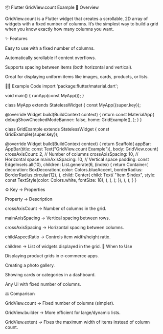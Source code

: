 📦 Flutter GridView.count Example
📖 Overview

GridView.count is a Flutter widget that creates a scrollable, 2D array of widgets with a fixed number of columns.
It’s the simplest way to build a grid when you know exactly how many columns you want.

✨ Features

Easy to use with a fixed number of columns.

Automatically scrollable if content overflows.

Supports spacing between items (both horizontal and vertical).

Great for displaying uniform items like images, cards, products, or lists.

🧑‍💻 Example Code
import 'package:flutter/material.dart';

void main() {
  runApp(const MyApp());
}

class MyApp extends StatelessWidget {
  const MyApp({super.key});

  @override
  Widget build(BuildContext context) {
    return const MaterialApp(
      debugShowCheckedModeBanner: false,
      home: GridExample(),
    );
  }
}

class GridExample extends StatelessWidget {
  const GridExample({super.key});

  @override
  Widget build(BuildContext context) {
    return Scaffold(
      appBar: AppBar(title: const Text("GridView.count Example")),
      body: GridView.count(
        crossAxisCount: 2, // Number of columns
        crossAxisSpacing: 10, // Horizontal space
        mainAxisSpacing: 10, // Vertical space
        padding: const EdgeInsets.all(10),
        children: List.generate(6, (index) {
          return Container(
            decoration: BoxDecoration(
              color: Colors.blueAccent,
              borderRadius: BorderRadius.circular(12),
            ),
            child: Center(
              child: Text(
                "Item $index",
                style: const TextStyle(color: Colors.white, fontSize: 18),
              ),
            ),
          );
        }),
      ),
    );
  }
}

⚙️ Key          ->           Properties

Property         ->       Description

crossAxisCount     ->       Number of columns in the grid.

mainAxisSpacing     ->       Vertical spacing between rows.

crossAxisSpacing    ->    Horizontal spacing between columns.

childAspectRatio   ->     Controls item width/height ratio.

children         ->       List of widgets displayed in the grid.
🎯 When to Use

Displaying product grids in e-commerce apps.

Creating a photo gallery.

Showing cards or categories in a dashboard.

Any UI with fixed number of columns.

⚖️ Comparison

GridView.count → Fixed number of columns (simpler).

GridView.builder → More efficient for large/dynamic lists.

GridView.extent → Fixes the maximum width of items instead of column count.

